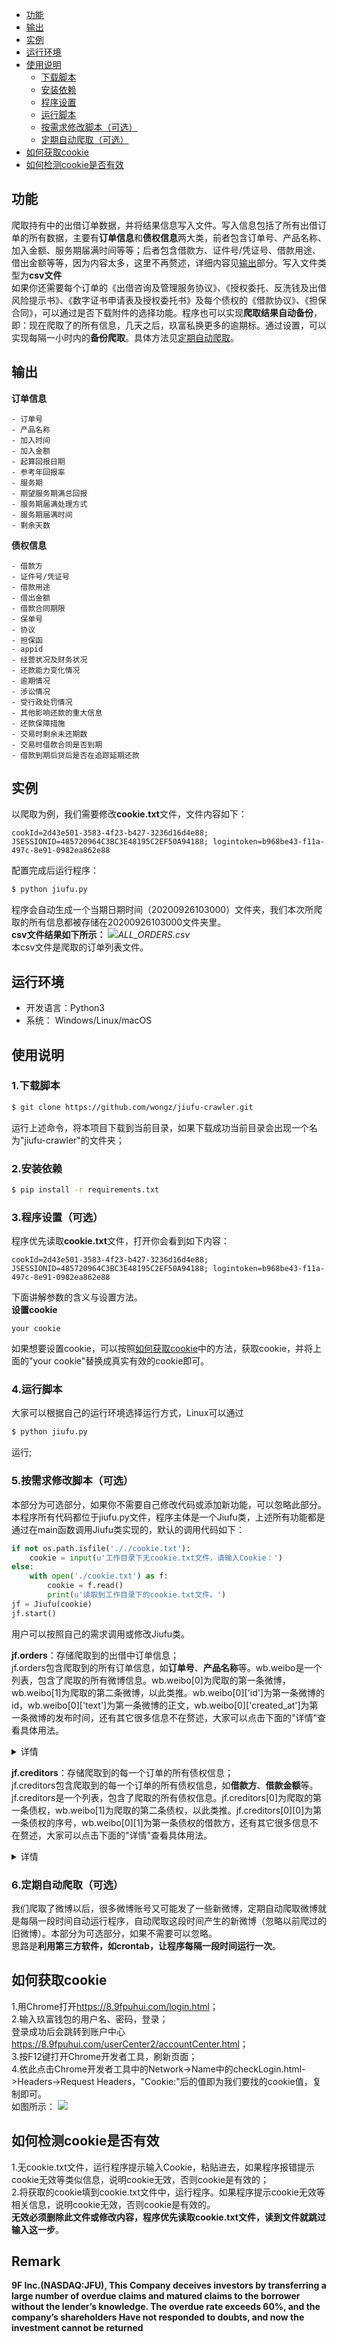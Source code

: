 * [功能](#功能)
* [输出](#输出)
* [实例](#实例)
* [运行环境](#运行环境)
* [使用说明](#使用说明)
  * [下载脚本](#1下载脚本)
  * [安装依赖](#2安装依赖)
  * [程序设置](#3程序设置可选)
  * [运行脚本](#4运行脚本)
  * [按需求修改脚本（可选）](#5按需求修改脚本可选)
  * [定期自动爬取（可选）](#6定期自动爬取可选)
* [如何获取cookie](#如何获取cookie)
* [如何检测cookie是否有效](#如何检测cookie是否有效)

## 功能
爬取持有中的出借订单数据，并将结果信息写入文件。写入信息包括了所有出借订单的所有数据，主要有**订单信息**和**债权信息**两大类，前者包含订单号、产品名称、加入金额、服务期届满时间等等；后者包含借款方、证件号/凭证号、借款用途、借出金额等等，因为内容太多，这里不再赘述，详细内容见[输出](#输出)部分。写入文件类型为**csv文件**
<br>
如果你还需要每个订单的《出借咨询及管理服务协议》、《授权委托、反洗钱及出借风险提示书》、《数字证书申请表及授权委托书》及每个债权的《借款协议》、《担保合同》，可以通过是否下载附件的选择功能。程序也可以实现**爬取结果自动备份**，即：现在爬取了的所有信息，几天之后，玖富私换更多的逾期标。通过设置，可以实现每隔一小时内的**备份爬取**。具体方法见[定期自动爬取](#7定期自动爬取可选)。<br>

## 输出
**订单信息**<br>
```
- 订单号
- 产品名称
- 加入时间
- 加入金额
- 起算回报日期
- 参考年回报率
- 服务期
- 期望服务期满总回报
- 服务期届满处理方式
- 服务期届满时间
- 剩余天数
```
**债权信息**<br>
```
- 借款方
- 证件号/凭证号
- 借款用途
- 借出金额
- 借款合同期限
- 保单号
- 协议
- 担保函
- appid
- 经营状况及财务状况
- 还款能力变化情况
- 逾期情况
- 涉讼情况
- 受行政处罚情况
- 其他影响还款的重大信息
- 还款保障措施
- 交易时剩余未还期数
- 交易时借款合同是否到期
- 借款到期后贷后是否在追踪延期还款
```
## 实例
以爬取为例，我们需要修改**cookie.txt**文件，文件内容如下：
```
cookId=2d43e501-3583-4f23-b427-3236d16d4e88; JSESSIONID=485720964C3BC3E48195C2EF50A94188; logintoken=b968be43-f11a-497c-8e91-0982ea862e88
```

配置完成后运行程序：
```bash
$ python jiufu.py
```
程序会自动生成一个当期日期时间（20200926103000）文件夹，我们本次所爬取的所有信息都被存储在20200926103000文件夹里。<br>
**csv文件结果如下所示：**
![](https://)*ALL_ORDERS.csv*<br>
本csv文件是爬取的订单列表文件。<br>

## 运行环境
- 开发语言：Python3
- 系统： Windows/Linux/macOS

## 使用说明
### 1.下载脚本
```bash
$ git clone https://github.com/wongz/jiufu-crawler.git
```
运行上述命令，将本项目下载到当前目录，如果下载成功当前目录会出现一个名为"jiufu-crawler"的文件夹；
### 2.安装依赖
```bash
$ pip install -r requirements.txt
```
### 3.程序设置（可选）
程序优先读取**cookie.txt**文件，打开你会看到如下内容：
```
cookId=2d43e501-3583-4f23-b427-3236d16d4e88; JSESSIONID=485720964C3BC3E48195C2EF50A94188; logintoken=b968be43-f11a-497c-8e91-0982ea862e88
```
下面讲解参数的含义与设置方法。<br>
**设置cookie**<br>
```
your cookie
```
如果想要设置cookie，可以按照[如何获取cookie](#如何获取cookie)中的方法，获取cookie，并将上面的"your cookie"替换成真实有效的cookie即可。<br>

### 4.运行脚本
大家可以根据自己的运行环境选择运行方式，Linux可以通过
```bash
$ python jiufu.py
```
运行;
### 5.按需求修改脚本（可选）
本部分为可选部分，如果你不需要自己修改代码或添加新功能，可以忽略此部分。<br>
本程序所有代码都位于jiufu.py文件，程序主体是一个Jiufu类，上述所有功能都是通过在main函数调用Jiufu类实现的，默认的调用代码如下：
```python
if not os.path.isfile('././cookie.txt'):
    cookie = input(u'工作目录下无cookie.txt文件，请输入Cookie：')
else:
    with open('./cookie.txt') as f:
        cookie = f.read()
        print(u'读取到工作目录下的cookie.txt文件。')
jf = Jiufu(cookie)
jf.start()
```
用户可以按照自己的需求调用或修改Jiufu类。<br>

**jf.orders**：存储爬取到的出借中订单信息；<br>
jf.orders包含爬取到的所有订单信息，如**订单号**、**产品名称**等。wb.weibo是一个列表，包含了爬取的所有微博信息。wb.weibo[0]为爬取的第一条微博，wb.weibo[1]为爬取的第二条微博，以此类推。wb.weibo[0]['id']为第一条微博的id，wb.weibo[0]['text']为第一条微博的正文，wb.weibo[0]['created_at']为第一条微博的发布时间，还有其它很多信息不在赘述，大家可以点击下面的"详情"查看具体用法。

<details>

<summary>详情</summary>

**订单号**：如jf.orders[0][0]为第一个订单的订单号；<br>
**产品名称**：如jf.orders[0][1]为第一个订单的产品名称；<br>
**加入时间**：如jf.orders[0][2]为第一个订单的加入时间；<br>
**加入金额**：如jf.orders[0][3]为第一个订单的加入金额；<br>
**起算回报日期**：如jf.orders[0][4]为第一个订单的起算回报日期；<br>
**参考年回报率**：如jf.orders[0][5]为第一个订单的参考年回报率；<br>
**服务期**：如jf.orders[0][6]为第一个订单的服务期；<br>
**期望服务期满总回报**：如jf.orders[0][7]为第一个订单的期望服务期满总回报；<br>
**服务期届满处理方式**：如jf.orders[0][8]为第一个订单的服务期届满处理方式；<br>
**服务期届满时间**：如jf.orders[0][9]为第一个订单的服务期届满时间；<br>
**剩余天数**：如jf.orders[0][10]为第一个订单的剩余天数。

</details>

**jf.creditors**：存储爬取到的每一个订单的所有债权信息；<br>
jf.creditors包含爬取到的每一个订单的所有债权信息，如**借款方**、**借款金额**等。jf.creditors是一个列表，包含了爬取的所有债权信息。jf.creditors[0]为爬取的第一条债权，wb.weibo[1]为爬取的第二条债权，以此类推。jf.creditors[0][0]为第一条债权的序号，wb.weibo[0][1]为第一条债权的借款方，还有其它很多信息不在赘述，大家可以点击下面的"详情"查看具体用法。

<details>

<summary>详情</summary>

**序号**：jf.creditors[i-1][0]为该债权的序号；<br>
**借款方**：jf.creditors[i-1][1]为该债权的借款方。

</details>

### 6.定期自动爬取（可选）
我们爬取了微博以后，很多微博账号又可能发了一些新微博，定期自动爬取微博就是每隔一段时间自动运行程序，自动爬取这段时间产生的新微博（忽略以前爬过的旧微博）。本部分为可选部分，如果不需要可以忽略。<br>
思路是**利用第三方软件，如crontab，让程序每隔一段时间运行一次**。

## 如何获取cookie
1.用Chrome打开<https://8.9fpuhui.com/login.html>；<br>
2.输入玖富钱包的用户名、密码，登录；<br>
登录成功后会跳转到账户中心<https://8.9fpuhui.com/userCenter2/accountCenter.html>；<br>
3.按F12键打开Chrome开发者工具，刷新页面；<br>
4.依此点击Chrome开发者工具中的Network->Name中的checkLogin.html->Headers->Request Headers，"Cookie:"后的值即为我们要找的cookie值，复制即可。<br>
如图所示：
![](https://github.com/wongz/jiufu-crawler/blob/master/step.jpg)

## 如何检测cookie是否有效
1.无cookie.txt文件，运行程序提示输入Cookie，粘贴进去，如果程序报错提示cookie无效等类似信息，说明cookie无效，否则cookie是有效的；<br>
2.将获取的cookie填到cookie.txt文件中，运行程序。如果程序提示cookie无效等相关信息，说明cookie无效，否则cookie是有效的。<br>
**无效必须删除此文件或修改内容，程序优先读取cookie.txt文件，读到文件就跳过输入这一步**。

## Remark
**9F Inc.(NASDAQ:JFU), This Company deceives investors by transferring a large number of overdue claims and matured claims to the borrower without the lender’s knowledge. The overdue rate exceeds 60%, and the company’s shareholders Have not responded to doubts, and now the investment cannot be returned**